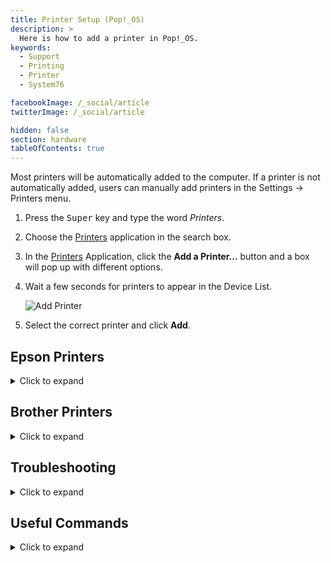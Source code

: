 ```yaml
---
title: Printer Setup (Pop!_OS)
description: >
  Here is how to add a printer in Pop!_OS.
keywords:
  - Support
  - Printing
  - Printer
  - System76

facebookImage: /_social/article
twitterImage: /_social/article

hidden: false
section: hardware
tableOfContents: true
---
```


Most printers will be automatically added to the computer. If a printer is not automatically added, users can manually add printers in the Settings -> Printers menu.  

1. Press the <kbd>Super</kbd> key and type the word *Printers*.
2. Choose the <u>Printers</u> application in the search box.
3. In the <u>Printers</u> Application, click the **Add a Printer...** button and a box will pop up with different options.
4. Wait a few seconds for printers to appear in the Device List.

   ![Add Printer](/images/add-a-printer-pop/printer-settings.png)

5. Select the correct printer and click **Add**.

## Epson Printers

<details>
    <summary>Click to expand</summary>

Epson printer drivers are in the **printer-driver-escpr** package and is also installed by default. You may need to install the **lsb** package for some printer versions:

```bash
sudo apt install lsb printer-driver-escpr
```

Automatically installed printers will work fine, but if you need to make changes to the configuration of the printers, you will need to add your user to the 'lpadmin' group. To do that run the following command:

```bash
sudo usermod -aG lpadmin $USER
```

</details>

## Brother Printers

<details>
    <summary>Click to expand</summary>

Brother provides a driver installation tool for Linux users. Install the appropriate driver for your Brother printer by downloading this tool and running the installer with your printer model appended to the command.

1. Click [this link](https://support.brother.com/g/b/productsearch.aspx?c=us&lang=en&content=dl) to download Brother's Driver Install Tool for Linux while searching for the appropriate printer.

2. Click the "Click here to download the tool" link on the Brother download page.

3. Select Linux (deb) for your "OS Version", then click OK.

4. Click "Agree to the EULA and Download".

5. Choose the Save File option when prompted.

6. Press <kbd>Super</kbd> + <kbd>T</kbd> to launch the Terminal application.

7. Change directory to where you downloaded the driver (usually the Downloads directory). Unzip the file using the commmand below.

   ```
   cd Downloads
   gunzip linux-brprinter-installer-*.gz
   ```

8. Run the installer by typing the unzipped installer name into the terminal.

   > Note: Your installer version may differ from this guide. Type the first portion of the installer name as shown below, and then hit <kbd>TAB</kbd> to complete the installer name. Place your exact printer model where we wrote PRINTERNAME below.
   > Note: During this installer process, say yes to all questions except for the Device URI one. See below for more information on finding a Device URI, or feel free to say no to that one.

   ```
   sudo bash linux-brprinter-installer PRINTERNAME
   ```
  
  >Note: If prompted for a "DeviceURI", you can find that by opening up Settings > Printers > Additional Printer Settings, then right click your printer and click Properties. In the resulting window, you'll be able to find your Device URI, as shown in the screenshot below.

![Printer Properties](/images/add-a-printer-pop/printerprops.png)

 </details>

## Troubleshooting

<details>
    <summary>Click to expand</summary>

If the printer stops working, open the <u>Printers</u> Application again and click the gear icon, and select **Remove Printer** to remove the printer and its settings. Repeat the steps above to add the printer and try printing the test page again. This process usually resolves many printing issues.

To look at the CUPS (Common Unix Printing System) configuration and status window, please open this webpage:

[localhost:631](http://localhost:631)

The status window will show current print jobs, detected printers, and other information about the printing system. If you would like to share this printer with others on your local network, click on the 'Admin' link, under Server, click on the "Share printers connected to this system" and save the changes. Other computers on your network should than see that printer. When there is a prompt for your username and password, use your user name, and password used to login.

</details>

## Useful Commands

<details>
    <summary>Click to expand</summary>

This command reinstalls <u>CUPS</u>, the main printing software, which can help with generic issues.

```bash
sudo apt install --reinstall cups cups-client
```

This command reinstalls the system control panel if the settings are not available.

```bash
sudo apt install --reinstall system-config-printer
```
</details>
